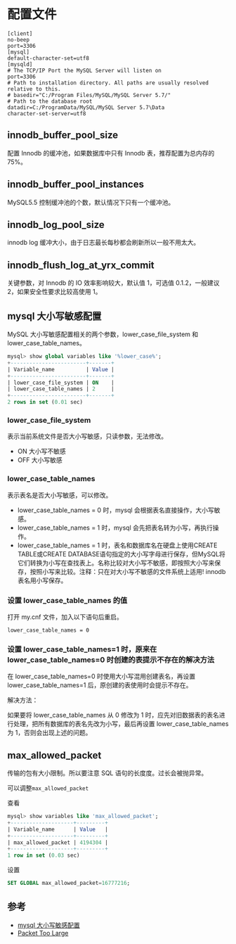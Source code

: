 # 配置文件

```config
[client]
no-beep
port=3306
[mysql]
default-character-set=utf8
[mysqld]
# The TCP/IP Port the MySQL Server will listen on
port=3306
# Path to installation directory. All paths are usually resolved relative to this.
# basedir="C:/Program Files/MySQL/MySQL Server 5.7/"
# Path to the database root
datadir=C:/ProgramData/MySQL/MySQL Server 5.7\Data
character-set-server=utf8
```

## innodb_buffer_pool_size

配置 Innodb 的缓冲池，如果数据库中只有 Innodb 表，推荐配置为总内存的 75%。

## innodb_buffer_pool_instances

MySQL5.5 控制缓冲池的个数，默认情况下只有一个缓冲池。

## innodb_log_pool_size

innodb log 缓冲大小，由于日志最长每秒都会刷新所以一般不用太大。

## innodb_flush_log_at_yrx_commit

关键参数，对 Innodb 的 IO 效率影响较大，默认值 1，可选值 0.1.2，一般建议 2，如果安全性要求比较高使用 1。

## mysql 大小写敏感配置

MySQL 大小写敏感配置相关的两个参数，lower_case_file_system 和 lower_case_table_names。

```sql
mysql> show global variables like '%lower_case%';
+------------------------+-------+
| Variable_name          | Value |
+------------------------+-------+
| lower_case_file_system | ON    |
| lower_case_table_names | 2     |
+------------------------+-------+
2 rows in set (0.01 sec)
```

### lower_case_file_system

表示当前系统文件是否大小写敏感，只读参数，无法修改。

- ON 大小写不敏感
- OFF 大小写敏感

### lower_case_table_names

表示表名是否大小写敏感，可以修改。

- lower_case_table_names = 0 时，mysql 会根据表名直接操作，大小写敏感。
- lower_case_table_names = 1 时，mysql 会先把表名转为小写，再执行操作。
- lower_case_table_names = 1 时，表名和数据库名在硬盘上使用CREATE TABLE或CREATE DATABASE语句指定的大小写字母进行保存，但MySQL将它们转换为小写在查找表上。名称比较对大小写不敏感，即按照大小写来保存，按照小写来比较。注释：只在对大小写不敏感的文件系统上适用! innodb表名用小写保存。

### 设置 lower_case_table_names 的值

打开 my.cnf 文件，加入以下语句后重启。

```config
lower_case_table_names = 0 
```

### 设置 lower_case_table_names=1 时，原来在 lower_case_table_names=0 时创建的表提示不存在的解决方法

在 lower_case_table_names=0 时使用大小写混用创建表名，再设置 lower_case_table_names=1 后，原创建的表使用时会提示不存在。

解决方法：

如果要将 lower_case_table_names 从 0 修改为 1 时，应先对旧数据表的表名进行处理，把所有数据库的表名先改为小写，最后再设置 lower_case_table_names 为 1，否则会出现上述的问题。

## max_allowed_packet

传输的包有大小限制。所以要注意 SQL 语句的长度度。过长会被抛异常。

可以调整`max_allowed_packet`

查看

```sql
mysql> show variables like 'max_allowed_packet';
+--------------------+---------+
| Variable_name      | Value   |
+--------------------+---------+
| max_allowed_packet | 4194304 |
+--------------------+---------+
1 row in set (0.03 sec)
```

设置

```sql
SET GLOBAL max_allowed_packet=16777216;
```

## 参考

- [mysql 大小写敏感配置](https://blog.csdn.net/fdipzone/article/details/73692929)
- [Packet Too Large](https://dev.mysql.com/doc/refman/5.7/en/packet-too-large.html)
